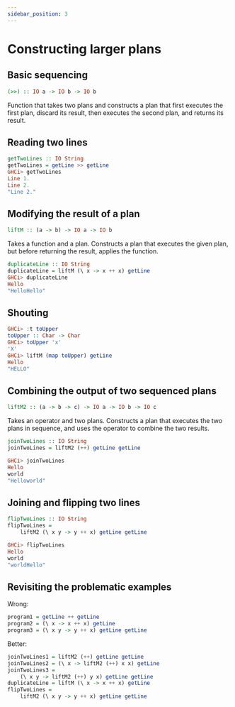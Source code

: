```yaml
---
sidebar_position: 3
---
```


# Constructing larger plans

## Basic sequencing

```hs
(>>) :: IO a -> IO b -> IO b
```

Function that takes two plans and constructs a plan that first executes
the first plan, discard its result, then executes the second plan, and
returns its result.

## Reading two lines

```hs
getTwoLines :: IO String
getTwoLines = getLine >> getLine
GHCi> getTwoLines
Line 1.
Line 2.
"Line 2."
```

## Modifying the result of a plan

```hs
liftM :: (a -> b) -> IO a -> IO b
```

Takes a function and a plan. Constructs a plan that executes the given plan, but before returning the result, applies the function.

```hs
duplicateLine :: IO String
duplicateLine = liftM (\ x -> x ++ x) getLine
GHCi> duplicateLine
Hello
"HelloHello"
```

## Shouting

```hs
GHCi> :t toUpper
toUpper :: Char -> Char
GHCi> toUpper 'x'
'X'
GHCi> liftM (map toUpper) getLine
Hello
"HELLO"
```

## Combining the output of two sequenced plans

```hs
liftM2 :: (a -> b -> c) -> IO a -> IO b -> IO c
```

Takes an operator and two plans. Constructs a plan that executes the
two plans in sequence, and uses the operator to combine the two
results.

```hs
joinTwoLines :: IO String
joinTwoLines = liftM2 (++) getLine getLine

GHCi> joinTwoLines
Hello
world
"Helloworld"
```

## Joining and flipping two lines

```hs
flipTwoLines :: IO String
flipTwoLines =
    liftM2 (\ x y -> y ++ x) getLine getLine

GHCi> flipTwoLines
Hello
world
"worldHello"
```

## Revisiting the problematic examples

Wrong:

```hs
program1 = getLine ++ getLine
program2 = (\ x -> x ++ x) getLine
program3 = (\ x y -> y ++ x) getLine getLine
```

Better:

```hs
joinTwoLines1 = liftM2 (++) getLine getLine
joinTwoLines2 = (\ x -> liftM2 (++) x x) getLine
joinTwoLines3 =
    (\ x y -> liftM2 (++) y x) getLine getLine
duplicateLine = liftM (\ x -> x ++ x) getLine
flipTwoLines =
    liftM2 (\ x y -> y ++ x) getLine getLine
```
